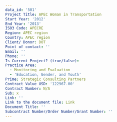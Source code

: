 ```yaml
---
data_id: '501'
Project Title: APEC Woman in Transportation
Start Year: '2012'
End Year: '2013'
ISO3 Code: APECRE
Region: APEC region
Country: APEC region
Client/ Donor: DOT
Point of contact: ''
Email: ''
Phone: ''
Is Current Project? (true/false): 
Practice Area:
  - Monitoring and Evaluation
  - 'Education, Gender, and Youth'
Prime: Strategic Consulting Partners
Contract Value USD: '122967.00'
Contract Number: N/A
Sub: x
Link: ''
Link to the document file: Link
Document Title: ''
Subcontract Number/Order Number/Grant Number: ''
---
```


